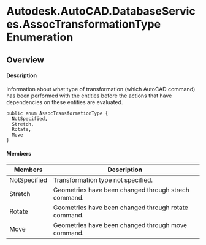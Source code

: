 # Autodesk.AutoCAD.DatabaseServices.AssocTransformationType Enumeration

## Overview

#### Description
Information about what type of transformation (which AutoCAD command) has been performed with the entities before the actions that have dependencies on these entities are evaluated.
```text
public enum AssocTransformationType {
  NotSpecified,
  Stretch,
  Rotate,
  Move
}
```

#### Members

| Members | Description |
| --- | --- |
| NotSpecified | Transformation type not specified. |
| Stretch | Geometries have been changed through strech command. |
| Rotate | Geometries have been changed through rotate command. |
| Move | Geometries have been changed through move command. |